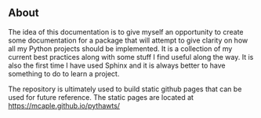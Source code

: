 ## About

The idea of this documentation is to give myself an opportunity to create some documentation for a package that will attempt to give clarity on how all my Python projects should be implemented. It is a collection of my current best practices along with some stuff I find useful along the way. It is also the first time I have used Sphinx and it is always better to have something to do to learn a project.

The repository is ultimately used to build static github pages that can be used for future reference. The static pages are located at https://mcaple.github.io/pythawts/
